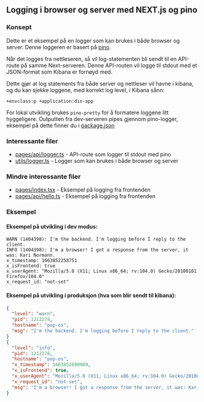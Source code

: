 ## Logging i browser og server med NEXT.js og pino

### Konsept

Dette er et eksempel på en logger som kan brukes i både browser og server. Denne loggeren er basert
på [pino](https://github.com/pinojs/pino).

Når det logges fra nettleseren, så vil log-statementen bli sendt til en API-route på samme Next-serveren. Denne
API-routen vil logge til stdout med et JSON-format som Kibana er fornøyd med.

Dette gjør at log statements fra både server og nettleser vil havne i kibana, og du kan sjekke loggene, med korrekt log
level, i Kibana sånn:

`+envclass:p +application:din-app`

For lokal utvikling brukes `pino-pretty` for å formatere loggene litt hyggeligere. Outputten fra dev-serveren pipes
gjennom pino-logger, eksempel på dette finner du i [package.json](package.json)

### Interessante filer

- [pages/api/logger.ts](pages/api/logger.ts) - API-route som logger til stdout med pino
- [utils/logger.ts](utils/logger.ts) - Logger som kan brukes i både browser og server

### Mindre interessante filer

- [pages/index.tsx](pages/index.tsx) - Eksempel på logging fra frontenden
- [pages/api/hello.ts](pages/api/hello.ts) - Eksempel på logging fra frontenden

### Eksempel

#### Eksempel på utvikling i dev modus:

```plain
WARN (1404398): I'm the backend. I'm logging before I reply to the client.
INFO (1404398): I'm a browser! I got a response from the server, it was: Kari Normann.
x_timestamp: 1663852258751
x_isFrontend: true
x_userAgent: "Mozilla/5.0 (X11; Linux x86_64; rv:104.0) Gecko/20100101 Firefox/104.0"
x_request_id: "not-set"
```

#### Eksempel på utvikling i produksjon (hva som blir sendt til kibana):

```json
{
  "level": "warn",
  "pid": 1212278,
  "hostname": "pop-os",
  "msg": "I'm the backend. I'm logging before I reply to the client."
}
{
  "level": "info",
  "pid": 1212278,
  "hostname": "pop-os",
  "x_timestamp": 1663852090989,
  "x_isFrontend": true,
  "x_userAgent": "Mozilla/5.0 (X11; Linux x86_64; rv:104.0) Gecko/20100101 Firefox/104.0",
  "x_request_id": "not-set",
  "msg": "I'm a browser! I got a response from the server, it was: Kari Normann."
}
```
